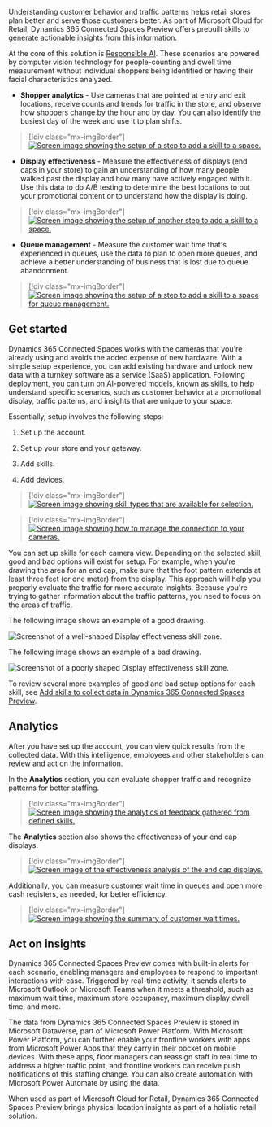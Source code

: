 Understanding customer behavior and traffic patterns helps retail stores plan better and serve those customers better. As part of Microsoft Cloud for Retail, Dynamics 365 Connected Spaces Preview offers prebuilt skills to generate actionable insights from this information.

At the core of this solution is [Responsible AI](https://www.microsoft.com/ai/responsible-ai?activetab=pivot1%3aprimaryr6&azure-portal=true). These scenarios are powered by computer vision technology for people-counting and dwell time measurement without individual shoppers being identified or having their facial characteristics analyzed.

- **Shopper analytics** - Use cameras that are pointed at entry and exit locations, receive counts and trends for traffic in the store, and observe how shoppers change by the hour and by day. You can also identify the busiest day of the week and use it to plan shifts.

> [!div class="mx-imgBorder"]
> [![Screen image showing the setup of a step to add a skill to a space.](../media/shopper-analytics.png)](../media/shopper-analytics.png#lightbox)

- **Display effectiveness** - Measure the effectiveness of displays (end caps in your store) to gain an understanding of how many people walked past the display and how many have actively engaged with it. Use this data to do A/B testing to determine the best locations to put your promotional content or to understand how the display is doing.

> [!div class="mx-imgBorder"]
> [![Screen image showing the setup of another step to add a skill to a space.](../media/display-effectiveness.png)](../media/display-effectiveness.png#lightbox)

- **Queue management** - Measure the customer wait time that's experienced in queues, use the data to plan to open more queues, and achieve a better understanding of business that is lost due to queue abandonment.

> [!div class="mx-imgBorder"]
> [![Screen image showing the setup of a step to add a skill to a space for queue management.](../media/queue-management.png)](../media/queue-management.png#lightbox)

## Get started

Dynamics 365 Connected Spaces works with the cameras that you're already using and avoids the added expense of new hardware. With a simple setup experience, you can add existing hardware and unlock new data with a turnkey software as a service (SaaS) application. Following deployment, you can turn on AI-powered models, known as skills, to help understand specific scenarios, such as customer behavior at a promotional display, traffic patterns, and insights that are unique to your space.

Essentially, setup involves the following steps:

1. Set up the account.

1. Set up your store and your gateway.

1. Add skills.

1. Add devices.

> [!div class="mx-imgBorder"]
> [![Screen image showing skill types that are available for selection.](../media/skill-types.png)](../media/skill-types.png#lightbox)

> [!div class="mx-imgBorder"]
> [![Screen image showing how to manage the connection to your cameras.](../media/connect-cameras.png)](../media/connect-cameras.png#lightbox)

You can set up skills for each camera view. Depending on the selected skill, good and bad options will exist for setup. For example, when you're drawing the area for an end cap, make sure that the foot pattern extends at least three feet (or one meter) from the display. This approach will help you properly evaluate the traffic for more accurate insights. Because you're trying to gather information about the traffic patterns, you need to focus on the areas of traffic.

The following image shows an example of a good drawing.

![Screenshot of a well-shaped Display effectiveness skill zone.](../media/good-drawing.png)

The following image shows an example of a bad drawing.

![Screenshot of a poorly shaped Display effectiveness skill zone.](../media/bad-drawing.png)

To review several more examples of good and bad setup options for each skill, see [Add skills to collect data in Dynamics 365 Connected Spaces Preview](/dynamics365/connected-spaces/cameras-add-skills/?azure-portal=true).

## Analytics

After you have set up the account, you can view quick results from the collected data. With this intelligence, employees and other stakeholders can review and act on the information.

In the **Analytics** section, you can evaluate shopper traffic and recognize patterns for better staffing.

> [!div class="mx-imgBorder"]
> [![Screen image showing the analytics of feedback gathered from defined skills.](../media/analytics.png)](../media/analytics.png#lightbox)

The **Analytics** section also shows the effectiveness of your end cap displays.

> [!div class="mx-imgBorder"]
> [![Screen image of the effectiveness analysis of the end cap displays.](../media/displays.png)](../media/displays.png#lightbox)

Additionally, you can measure customer wait time in queues and open more cash registers, as needed, for better efficiency.

> [!div class="mx-imgBorder"]
> [![Screen image showing the summary of customer wait times.](../media/queues.png)](../media/queues.png#lightbox)

## Act on insights

Dynamics 365 Connected Spaces Preview comes with built-in alerts for each scenario, enabling managers and employees to respond to important interactions with ease. Triggered by real-time activity, it sends alerts to Microsoft Outlook or Microsoft Teams when it meets a threshold, such as maximum wait time, maximum store occupancy, maximum display dwell time, and more.

The data from Dynamics 365 Connected Spaces Preview is stored in Microsoft Dataverse, part of Microsoft Power Platform. With Microsoft Power Platform, you can further enable your frontline workers with apps from Microsoft Power Apps that they carry in their pocket on mobile devices. With these apps, floor managers can reassign staff in real time to address a higher traffic point, and frontline workers can receive push notifications of this staffing change. You can also create automation with Microsoft Power Automate by using the data.

When used as part of Microsoft Cloud for Retail, Dynamics 365 Connected Spaces Preview brings physical location insights as part of a holistic retail solution.
